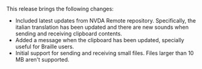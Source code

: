 This release brings the following changes:

* Included latest updates from NVDA Remote repository. Specifically, the italian translation has been updated and there are new sounds when sending and receiving clipboard contents.
* Added a message when the clipboard has been updated, specially useful for Braille users.
* Initial support for sending and receiving small files. Files larger than 10 MB aren't supported.
